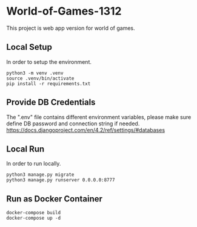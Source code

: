 # World-of-Games-1312

This project is web app version for world of games.

## Local Setup

In order to setup the environment.

```
python3 -m venv .venv
source .venv/bin/activate
pip install -r requirements.txt
```

## Provide DB Credentials
The ".env" file contains different environment variables, please make sure
define DB password and connection string if needed.
https://docs.djangoproject.com/en/4.2/ref/settings/#databases

## Local Run

In order to run locally.

```
python3 manage.py migrate
python3 manage.py runserver 0.0.0.0:8777
```

## Run as Docker Container

```
docker-compose build
docker-compose up -d
```
